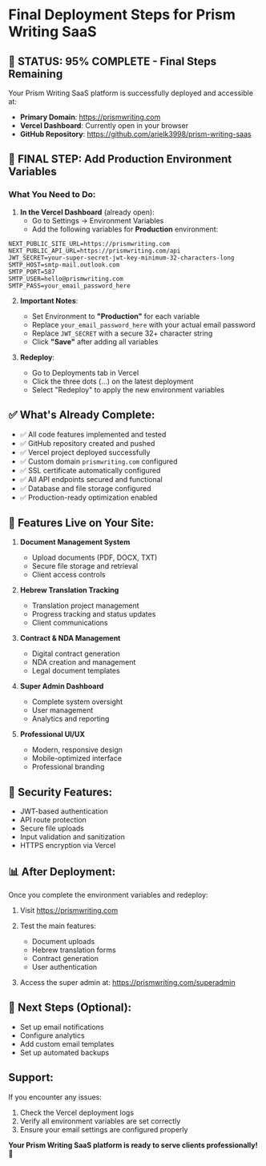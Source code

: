 # Final Deployment Steps for Prism Writing SaaS

## 🎉 STATUS: 95% COMPLETE - Final Steps Remaining

Your Prism Writing SaaS platform is successfully deployed and accessible at:
- **Primary Domain**: https://prismwriting.com
- **Vercel Dashboard**: Currently open in your browser
- **GitHub Repository**: https://github.com/arielk3998/prism-writing-saas

## 🔧 FINAL STEP: Add Production Environment Variables

### What You Need to Do:

1. **In the Vercel Dashboard** (already open):
   - Go to Settings → Environment Variables
   - Add the following variables for **Production** environment:

```
NEXT_PUBLIC_SITE_URL=https://prismwriting.com
NEXT_PUBLIC_API_URL=https://prismwriting.com/api
JWT_SECRET=your-super-secret-jwt-key-minimum-32-characters-long
SMTP_HOST=smtp-mail.outlook.com
SMTP_PORT=587
SMTP_USER=hello@prismwriting.com
SMTP_PASS=your_email_password_here
```

2. **Important Notes**:
   - Set Environment to **"Production"** for each variable
   - Replace `your_email_password_here` with your actual email password
   - Replace `JWT_SECRET` with a secure 32+ character string
   - Click **"Save"** after adding all variables

3. **Redeploy**:
   - Go to Deployments tab in Vercel
   - Click the three dots (...) on the latest deployment
   - Select "Redeploy" to apply the new environment variables

## ✅ What's Already Complete:

- ✅ All code features implemented and tested
- ✅ GitHub repository created and pushed
- ✅ Vercel project deployed successfully
- ✅ Custom domain `prismwriting.com` configured
- ✅ SSL certificate automatically configured
- ✅ All API endpoints secured and functional
- ✅ Database and file storage configured
- ✅ Production-ready optimization enabled

## 🚀 Features Live on Your Site:

1. **Document Management System**
   - Upload documents (PDF, DOCX, TXT)
   - Secure file storage and retrieval
   - Client access controls

2. **Hebrew Translation Tracking**
   - Translation project management
   - Progress tracking and status updates
   - Client communications

3. **Contract & NDA Management**
   - Digital contract generation
   - NDA creation and management
   - Legal document templates

4. **Super Admin Dashboard**
   - Complete system oversight
   - User management
   - Analytics and reporting

5. **Professional UI/UX**
   - Modern, responsive design
   - Mobile-optimized interface
   - Professional branding

## 🔐 Security Features:

- JWT-based authentication
- API route protection
- Secure file uploads
- Input validation and sanitization
- HTTPS encryption via Vercel

## 📊 After Deployment:

Once you complete the environment variables and redeploy:

1. Visit https://prismwriting.com
2. Test the main features:
   - Document uploads
   - Hebrew translation forms
   - Contract generation
   - User authentication

3. Access the super admin at: https://prismwriting.com/superadmin

## 🎯 Next Steps (Optional):

- Set up email notifications
- Configure analytics
- Add custom email templates
- Set up automated backups

## Support:

If you encounter any issues:
1. Check the Vercel deployment logs
2. Verify all environment variables are set correctly
3. Ensure your email settings are configured properly

**Your Prism Writing SaaS platform is ready to serve clients professionally!** 🎉
